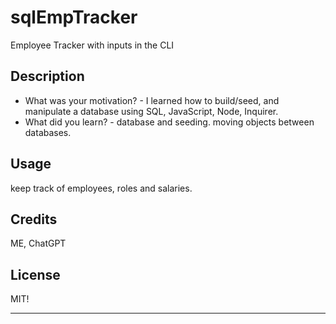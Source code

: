 # sqlEmpTracker
Employee Tracker with inputs in the CLI

## Description
- What was your motivation? - I learned how to build/seed, and manipulate a database using SQL, JavaScript, Node, Inquirer. 
- What did you learn? - database and seeding. moving objects between databases. 

## Usage
keep track of employees, roles and salaries. 

## Credits

ME, ChatGPT 

## License

MIT!

---